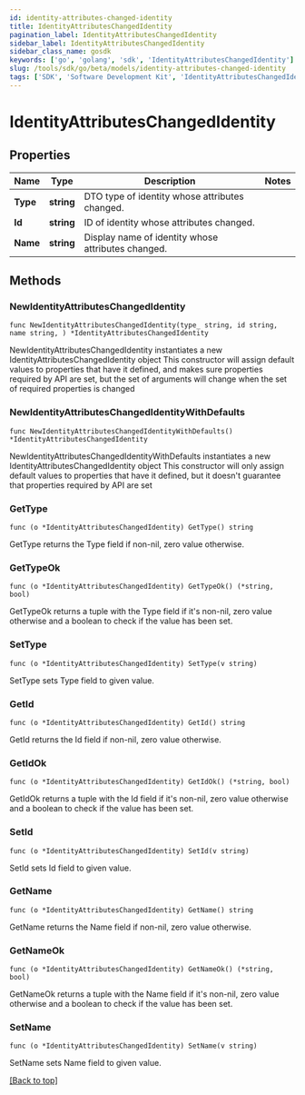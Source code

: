 ```yaml
---
id: identity-attributes-changed-identity
title: IdentityAttributesChangedIdentity
pagination_label: IdentityAttributesChangedIdentity
sidebar_label: IdentityAttributesChangedIdentity
sidebar_class_name: gosdk
keywords: ['go', 'golang', 'sdk', 'IdentityAttributesChangedIdentity'] 
slug: /tools/sdk/go/beta/models/identity-attributes-changed-identity
tags: ['SDK', 'Software Development Kit', 'IdentityAttributesChangedIdentity']
---
```


# IdentityAttributesChangedIdentity

## Properties

Name | Type | Description | Notes
------------ | ------------- | ------------- | -------------
**Type** | **string** | DTO type of identity whose attributes changed. | 
**Id** | **string** | ID of identity whose attributes changed. | 
**Name** | **string** | Display name of identity whose attributes changed. | 

## Methods

### NewIdentityAttributesChangedIdentity

`func NewIdentityAttributesChangedIdentity(type_ string, id string, name string, ) *IdentityAttributesChangedIdentity`

NewIdentityAttributesChangedIdentity instantiates a new IdentityAttributesChangedIdentity object
This constructor will assign default values to properties that have it defined,
and makes sure properties required by API are set, but the set of arguments
will change when the set of required properties is changed

### NewIdentityAttributesChangedIdentityWithDefaults

`func NewIdentityAttributesChangedIdentityWithDefaults() *IdentityAttributesChangedIdentity`

NewIdentityAttributesChangedIdentityWithDefaults instantiates a new IdentityAttributesChangedIdentity object
This constructor will only assign default values to properties that have it defined,
but it doesn't guarantee that properties required by API are set

### GetType

`func (o *IdentityAttributesChangedIdentity) GetType() string`

GetType returns the Type field if non-nil, zero value otherwise.

### GetTypeOk

`func (o *IdentityAttributesChangedIdentity) GetTypeOk() (*string, bool)`

GetTypeOk returns a tuple with the Type field if it's non-nil, zero value otherwise
and a boolean to check if the value has been set.

### SetType

`func (o *IdentityAttributesChangedIdentity) SetType(v string)`

SetType sets Type field to given value.


### GetId

`func (o *IdentityAttributesChangedIdentity) GetId() string`

GetId returns the Id field if non-nil, zero value otherwise.

### GetIdOk

`func (o *IdentityAttributesChangedIdentity) GetIdOk() (*string, bool)`

GetIdOk returns a tuple with the Id field if it's non-nil, zero value otherwise
and a boolean to check if the value has been set.

### SetId

`func (o *IdentityAttributesChangedIdentity) SetId(v string)`

SetId sets Id field to given value.


### GetName

`func (o *IdentityAttributesChangedIdentity) GetName() string`

GetName returns the Name field if non-nil, zero value otherwise.

### GetNameOk

`func (o *IdentityAttributesChangedIdentity) GetNameOk() (*string, bool)`

GetNameOk returns a tuple with the Name field if it's non-nil, zero value otherwise
and a boolean to check if the value has been set.

### SetName

`func (o *IdentityAttributesChangedIdentity) SetName(v string)`

SetName sets Name field to given value.



[[Back to top]](#) 


